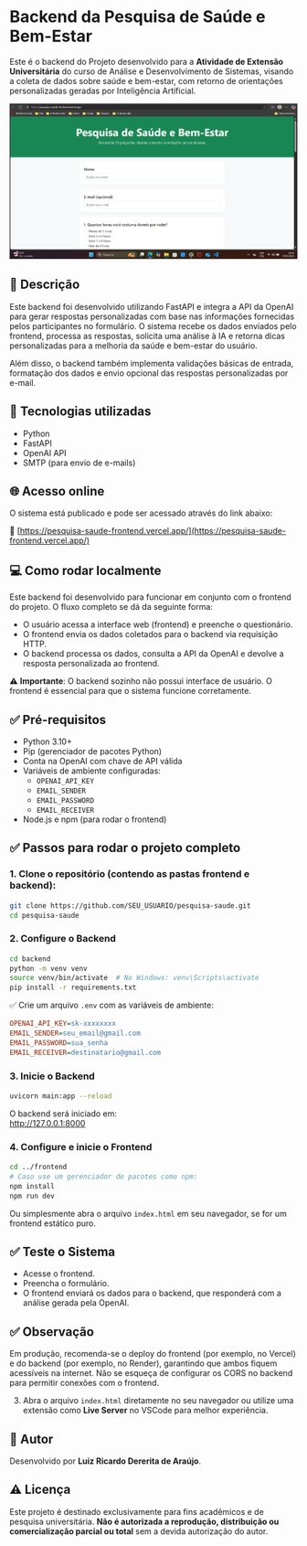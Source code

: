 
# Backend da Pesquisa de Saúde e Bem-Estar

Este é o backend do Projeto desenvolvido para a **Atividade de Extensão Universitária** do curso de Análise e Desenvolvimento de Sistemas, visando a coleta de dados sobre saúde e bem-estar, com retorno de orientações personalizadas geradas por Inteligência Artificial.

![Preview do site](preview.png)

## 📝 Descrição

Este backend foi desenvolvido utilizando FastAPI e integra a API da OpenAI para gerar respostas personalizadas com base nas informações fornecidas pelos participantes no formulário. O sistema recebe os dados enviados pelo frontend, processa as respostas, solicita uma análise à IA e retorna dicas personalizadas para a melhoria da saúde e bem-estar do usuário.

Além disso, o backend também implementa validações básicas de entrada, formatação dos dados e envio opcional das respostas personalizadas por e-mail.

## 🚀 Tecnologias utilizadas

- Python
- FastAPI
- OpenAI API
- SMTP (para envio de e-mails)

## 🌐 Acesso online

O sistema está publicado e pode ser acessado através do link abaixo:

🔗 [https://pesquisa-saude-frontend.vercel.app/](https://pesquisa-saude-frontend.vercel.app/)

## 💻 Como rodar localmente

Este backend foi desenvolvido para funcionar em conjunto com o frontend do projeto. O fluxo completo se dá da seguinte forma:

- O usuário acessa a interface web (frontend) e preenche o questionário.
- O frontend envia os dados coletados para o backend via requisição HTTP.
- O backend processa os dados, consulta a API da OpenAI e devolve a resposta personalizada ao frontend.

⚠️ **Importante**: O backend sozinho não possui interface de usuário. O frontend é essencial para que o sistema funcione corretamente.

## ✅ Pré-requisitos

- Python 3.10+
- Pip (gerenciador de pacotes Python)
- Conta na OpenAI com chave de API válida
- Variáveis de ambiente configuradas:
  - `OPENAI_API_KEY`
  - `EMAIL_SENDER`
  - `EMAIL_PASSWORD`
  - `EMAIL_RECEIVER`
- Node.js e npm (para rodar o frontend)

## ✅ Passos para rodar o projeto completo

### 1. Clone o repositório (contendo as pastas frontend e backend):

```bash
git clone https://github.com/SEU_USUARIO/pesquisa-saude.git
cd pesquisa-saude
```

### 2. Configure o Backend

```bash
cd backend
python -m venv venv
source venv/bin/activate  # No Windows: venv\Scripts\activate
pip install -r requirements.txt
```

✅ Crie um arquivo `.env` com as variáveis de ambiente:

```ini
OPENAI_API_KEY=sk-xxxxxxxx
EMAIL_SENDER=seu_email@gmail.com
EMAIL_PASSWORD=sua_senha
EMAIL_RECEIVER=destinatario@gmail.com
```

### 3. Inicie o Backend

```bash
uvicorn main:app --reload
```

O backend será iniciado em:  
http://127.0.0.1:8000

### 4. Configure e inicie o Frontend

```bash
cd ../frontend
# Caso use um gerenciador de pacotes como npm:
npm install
npm run dev
```

Ou simplesmente abra o arquivo `index.html` em seu navegador, se for um frontend estático puro.

## ✅ Teste o Sistema

- Acesse o frontend.
- Preencha o formulário.
- O frontend enviará os dados para o backend, que responderá com a análise gerada pela OpenAI.

## ✅ Observação

Em produção, recomenda-se o deploy do frontend (por exemplo, no Vercel) e do backend (por exemplo, no Render), garantindo que ambos fiquem acessíveis na internet. Não se esqueça de configurar os CORS no backend para permitir conexões com o frontend.

3. Abra o arquivo `index.html` diretamente no seu navegador ou utilize uma extensão como **Live Server** no VSCode para melhor experiência.

## 👤 Autor

Desenvolvido por **Luiz Ricardo Dererita de Araújo**.

## ⚠️ Licença

Este projeto é destinado exclusivamente para fins acadêmicos e de pesquisa universitária. **Não é autorizada a reprodução, distribuição ou comercialização parcial ou total** sem a devida autorização do autor.
